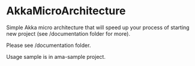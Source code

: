 AkkaMicroArchitecture
=====================

Simple Akka micro architecture that will speed up your process of starting new project (see /documentation folder for more).

Please see /documentation folder.

Usage sample is in ama-sample project.
